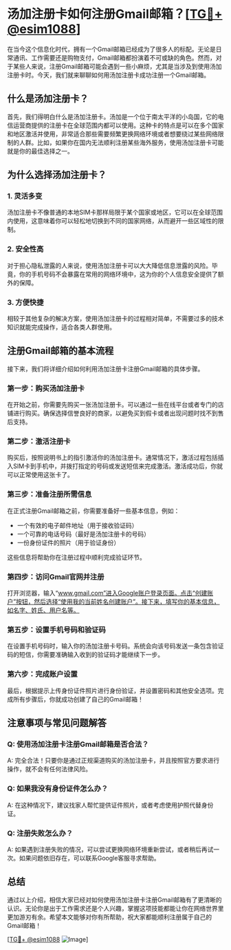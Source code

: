 # 汤加注册卡如何注册Gmail邮箱？[[TG💪+ @esim1088](https://t.me/s/esim1088)]

在当今这个信息化时代，拥有一个Gmail邮箱已经成为了很多人的标配。无论是日常通讯、工作需要还是购物支付，Gmail邮箱都扮演着不可或缺的角色。然而，对于某些人来说，注册Gmail邮箱可能会遇到一些小麻烦，尤其是当涉及到使用汤加注册卡时。今天，我们就来聊聊如何用汤加注册卡成功注册一个Gmail邮箱。

## 什么是汤加注册卡？

首先，我们得明白什么是汤加注册卡。汤加是一个位于南太平洋的小岛国，它的电信运营商提供的注册卡在全球范围内都可以使用。这种卡的特点是可以在多个国家和地区激活并使用，非常适合那些需要频繁更换网络环境或者想要绕过某些网络限制的人群。比如，如果你在国内无法顺利注册某些海外服务，使用汤加注册卡可能就是你的最佳选择之一。

## 为什么选择汤加注册卡？

### 1. **灵活多变**
   汤加注册卡不像普通的本地SIM卡那样局限于某个国家或地区，它可以在全球范围内使用，这意味着你可以轻松地切换到不同的国家网络，从而避开一些区域性的限制。

### 2. **安全性高**
   对于担心隐私泄露的人来说，使用汤加注册卡可以大大降低信息泄露的风险。毕竟，你的手机号码不会暴露在常用的网络环境中，这为你的个人信息安全提供了额外的保障。

### 3. **方便快捷**
   相较于其他复杂的解决方案，使用汤加注册卡的过程相对简单，不需要过多的技术知识就能完成操作，适合各类人群使用。

## 注册Gmail邮箱的基本流程

接下来，我们将详细介绍如何利用汤加注册卡注册Gmail邮箱的具体步骤。

### 第一步：购买汤加注册卡

在开始之前，你需要先购买一张汤加注册卡。可以通过一些在线平台或者专门的店铺进行购买。确保选择信誉良好的商家，以避免买到假卡或者出现问题时找不到售后支持。

### 第二步：激活注册卡

购买后，按照说明书上的指引激活你的汤加注册卡。通常情况下，激活过程包括插入SIM卡到手机中，并拨打指定的号码或发送短信来完成激活。激活成功后，你就可以正常使用这张卡了。

### 第三步：准备注册所需信息

在正式注册Gmail邮箱之前，你需要准备好一些基本信息，例如：

- 一个有效的电子邮件地址（用于接收验证码）
- 一个可靠的电话号码（最好是汤加注册卡的号码）
- 一份身份证件的照片（用于验证身份）

这些信息将帮助你在注册过程中顺利完成验证环节。

### 第四步：访问Gmail官网并注册

打开浏览器，输入“www.gmail.com”进入Google账户登录页面。点击“创建账户”按钮，然后选择“使用我的当前姓名创建账户”。接下来，填写你的基本信息，如名字、姓氏、用户名等。

### 第五步：设置手机号码和验证码

在设置手机号码时，输入你的汤加注册卡号码。系统会向该号码发送一条包含验证码的短信，你需要准确输入收到的验证码才能继续下一步。

### 第六步：完成账户设置

最后，根据提示上传身份证件照片进行身份验证，并设置密码和其他安全选项。完成所有步骤后，你就成功创建了自己的Gmail邮箱！

## 注意事项与常见问题解答

### Q: 使用汤加注册卡注册Gmail邮箱是否合法？
A: 完全合法！只要你是通过正规渠道购买的汤加注册卡，并且按照官方要求进行操作，就不会有任何法律风险。

### Q: 如果我没有身份证件怎么办？
A: 在这种情况下，建议找家人帮忙提供证件照片，或者考虑使用护照代替身份证。

### Q: 注册失败怎么办？
A: 如果遇到注册失败的情况，可以尝试更换网络环境重新尝试，或者稍后再试一次。如果问题依旧存在，可以联系Google客服寻求帮助。

## 总结

通过以上介绍，相信大家已经对如何使用汤加注册卡注册Gmail邮箱有了更清晰的认识。无论你是出于工作需求还是个人兴趣，掌握这项技能都能让你在网络世界里更加游刃有余。希望本文能够对你有所帮助，祝大家都能顺利注册属于自己的Gmail邮箱！

[[TG💪+ @esim1088](https://t.me/s/esim1088) ![Image](https://i.postimg.cc/4NQfJmqS/Snipaste-2025-05-13-00-14-12.png)]